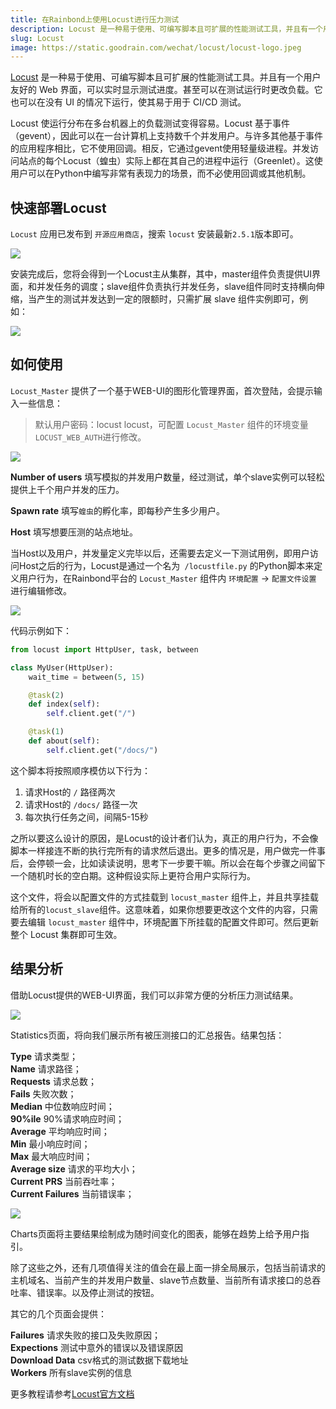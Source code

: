 ```yaml
---
title: 在Rainbond上使用Locust进行压力测试
description: Locust 是一种易于使用、可编写脚本且可扩展的性能测试工具，并且有一个用户友好的 Web 界面，可以实时显示测试进度
slug: Locust
image: https://static.goodrain.com/wechat/locust/locust-logo.jpeg
---
```



[Locust](https://locust.io) 是一种易于使用、可编写脚本且可扩展的性能测试工具。并且有一个用户友好的 Web 界面，可以实时显示测试进度。甚至可以在测试运行时更改负载。它也可以在没有 UI 的情况下运行，使其易于用于 CI/CD 测试。

Locust 使运行分布在多台机器上的负载测试变得容易。Locust 基于事件（gevent），因此可以在一台计算机上支持数千个并发用户。与许多其他基于事件的应用程序相比，它不使用回调。相反，它通过gevent使用轻量级进程。并发访问站点的每个Locust（蝗虫）实际上都在其自己的进程中运行（Greenlet）。这使用户可以在Python中编写非常有表现力的场景，而不必使用回调或其他机制。

## 快速部署Locust

`Locust` 应用已发布到 `开源应用商店`，搜索 `locust` 安装最新`2.5.1`版本即可。

![](https://static.goodrain.com/wechat/locust/install-locust.png)



安装完成后，您将会得到一个Locust主从集群，其中，master组件负责提供UI界面，和并发任务的调度；slave组件负责执行并发任务，slave组件同时支持横向伸缩，当产生的测试并发达到一定的限额时，只需扩展 slave 组件实例即可，例如：

![](https://static.goodrain.com/wechat/locust/tp.png)

## 如何使用

`Locust_Master` 提供了一个基于WEB-UI的图形化管理界面，首次登陆，会提示输入一些信息：

> 默认用户密码：locust locust，可配置 `Locust_Master` 组件的环境变量 `LOCUST_WEB_AUTH`进行修改。

![](https://static.goodrain.com/wechat/locust/locust-index.png)

**Number of users** 填写模拟的并发用户数量，经过测试，单个slave实例可以轻松提供上千个用户并发的压力。

**Spawn rate** 填写`蝗虫`的孵化率，即每秒产生多少用户。

**Host** 填写想要压测的站点地址。



当Host以及用户，并发量定义完毕以后，还需要去定义一下测试用例，即用户访问Host之后的行为，Locust是通过一个名为` /locustfile.py` 的Python脚本来定义用户行为，在Rainbond平台的 `Locust_Master` 组件内 `环境配置` -> `配置文件设置` 进行编辑修改。

![](https://static.goodrain.com/wechat/locust/locustfile.png)

代码示例如下：

``` python
from locust import HttpUser, task, between

class MyUser(HttpUser):
    wait_time = between(5, 15)

    @task(2)
    def index(self):
        self.client.get("/")

    @task(1)
    def about(self):
        self.client.get("/docs/")
```

这个脚本将按照顺序模仿以下行为：

1. 请求Host的 `/` 路径两次
2. 请求Host的 `/docs/` 路径一次
3. 每次执行任务之间，间隔5-15秒

之所以要这么设计的原因，是Locust的设计者们认为，真正的用户行为，不会像脚本一样接连不断的执行完所有的请求然后退出。更多的情况是，用户做完一件事后，会停顿一会，比如读读说明，思考下一步要干嘛。所以会在每个步骤之间留下一个随机时长的空白期。这种假设实际上更符合用户实际行为。

这个文件，将会以配置文件的方式挂载到 `locust_master` 组件上，并且共享挂载给所有的`locust_slave`组件。这意味着，如果你想要更改这个文件的内容，只需要去编辑 `locust_master` 组件中，环境配置下所挂载的配置文件即可。然后更新整个 Locust 集群即可生效。



## 结果分析

借助Locust提供的WEB-UI界面，我们可以非常方便的分析压力测试结果。

![](https://static.goodrain.com/wechat/locust/locust-result.png)

Statistics页面，将向我们展示所有被压测接口的汇总报告。结果包括：

**Type** 请求类型；   
**Name** 请求路径；  
**Requests** 请求总数；  
**Fails** 失败次数；  
**Median** 中位数响应时间；  
**90%ile** 90%请求响应时间；  
**Average** 平均响应时间；  
**Min** 最小响应时间；  
**Max** 最大响应时间；  
**Average size** 请求的平均大小；  
**Current PRS** 当前吞吐率；  
**Current Failures** 当前错误率；

![](https://static.goodrain.com/wechat/locust/locust-charts.png)

Charts页面将主要结果绘制成为随时间变化的图表，能够在趋势上给予用户指引。

除了这些之外，还有几项值得关注的值会在最上面一排全局展示，包括当前请求的主机域名、当前产生的并发用户数量、slave节点数量、当前所有请求接口的总吞吐率、错误率。以及停止测试的按钮。

其它的几个页面会提供：

**Failures** 请求失败的接口及失败原因；  
**Expections** 测试中意外的错误以及错误原因  
**Download Data** csv格式的测试数据下载地址  
**Workers** 所有slave实例的信息  

更多教程请参考[Locust官方文档](http://docs.locust.io/en/stable/what-is-locust.html)
